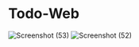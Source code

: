 # Todo-Web


![Screenshot (53)](https://user-images.githubusercontent.com/86006796/151661015-29786bb8-b244-490e-b5c6-8cf8efd72263.png)
![Screenshot (52)](https://user-images.githubusercontent.com/86006796/151661019-a91d8245-dd70-45c0-b641-3b8258cfedf6.png)
